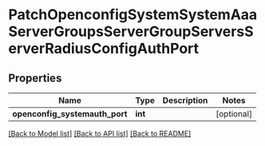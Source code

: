 # PatchOpenconfigSystemSystemAaaServerGroupsServerGroupServersServerRadiusConfigAuthPort

## Properties
Name | Type | Description | Notes
------------ | ------------- | ------------- | -------------
**openconfig_systemauth_port** | **int** |  | [optional] 

[[Back to Model list]](../README.md#documentation-for-models) [[Back to API list]](../README.md#documentation-for-api-endpoints) [[Back to README]](../README.md)


